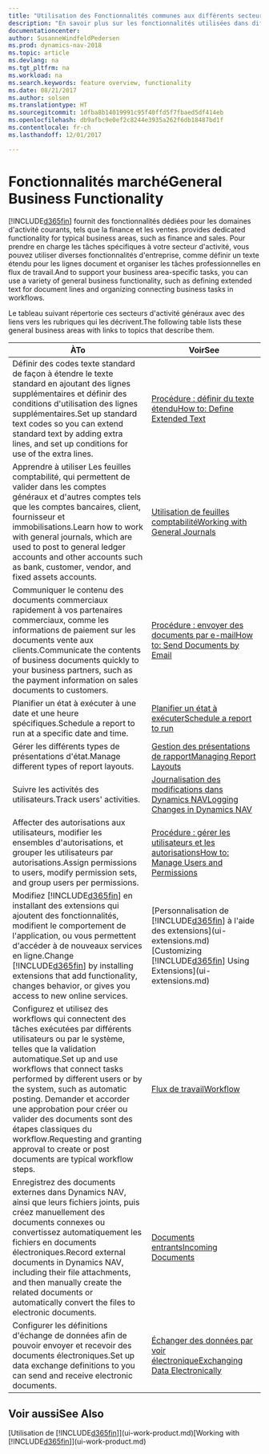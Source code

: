 ```yaml
---
title: "Utilisation des Fonctionnalités communes aux différents secteurs d'activité"
description: "En savoir plus sur les fonctionnalités utilisées dans différents secteurs d'activité dans Dynamics NAV."
documentationcenter: 
author: SusanneWindfeldPedersen
ms.prod: dynamics-nav-2018
ms.topic: article
ms.devlang: na
ms.tgt_pltfrm: na
ms.workload: na
ms.search.keywords: feature overview, functionality
ms.date: 08/21/2017
ms.author: solsen
ms.translationtype: HT
ms.sourcegitcommit: 1dfba8b14019991c95f40ffd5f7fbaed5df414eb
ms.openlocfilehash: db9afbc9e0ef2c8244e3935a262f6db18487bd1f
ms.contentlocale: fr-ch
ms.lasthandoff: 12/01/2017

---
```

# <a name="general-business-functionality"></a><span data-ttu-id="4f0df-103">Fonctionnalités marché</span><span class="sxs-lookup"><span data-stu-id="4f0df-103">General Business Functionality</span></span>
[!INCLUDE[d365fin](includes/d365fin_md.md)]<span data-ttu-id="4f0df-104"> fournit des fonctionnalités dédiées pour les domaines d'activité courants, tels que la finance et les ventes.</span><span class="sxs-lookup"><span data-stu-id="4f0df-104"> provides dedicated functionality for typical business areas, such as finance and sales.</span></span> <span data-ttu-id="4f0df-105">Pour prendre en charge les tâches spécifiques à votre secteur d'activité, vous pouvez utiliser diverses fonctionnalités d'entreprise, comme définir un texte étendu pour les lignes document et organiser les tâches professionnelles en flux de travail.</span><span class="sxs-lookup"><span data-stu-id="4f0df-105">And to support your business area-specific tasks, you can use a variety of general business functionality, such as defining extended text for document lines and organizing connecting business tasks in workflows.</span></span>

<span data-ttu-id="4f0df-106">Le tableau suivant répertorie ces secteurs d'activité généraux avec des liens vers les rubriques qui les décrivent.</span><span class="sxs-lookup"><span data-stu-id="4f0df-106">The following table lists these general business areas with links to topics that describe them.</span></span>

| <span data-ttu-id="4f0df-107">À</span><span class="sxs-lookup"><span data-stu-id="4f0df-107">To</span></span> | <span data-ttu-id="4f0df-108">Voir</span><span class="sxs-lookup"><span data-stu-id="4f0df-108">See</span></span> |
| --- | --- |
| <span data-ttu-id="4f0df-109">Définir des codes texte standard de façon à étendre le texte standard en ajoutant des lignes supplémentaires et définir des conditions d'utilisation des lignes supplémentaires.</span><span class="sxs-lookup"><span data-stu-id="4f0df-109">Set up standard text codes so you can extend standard text by adding extra lines, and set up conditions for use of the extra lines.</span></span> |[<span data-ttu-id="4f0df-110">Procédure : définir du texte étendu</span><span class="sxs-lookup"><span data-stu-id="4f0df-110">How to: Define Extended Text</span></span>](ui-how-define-ext-text.md) |
| <span data-ttu-id="4f0df-111">Apprendre à utiliser Les feuilles comptabilité, qui permettent de valider dans les comptes généraux et d'autres comptes tels que les comptes bancaires, client, fournisseur et immobilisations.</span><span class="sxs-lookup"><span data-stu-id="4f0df-111">Learn how to work with general journals, which are used to post to general ledger accounts and other accounts such as bank, customer, vendor, and fixed assets accounts.</span></span> |[<span data-ttu-id="4f0df-112">Utilisation de feuilles comptabilité</span><span class="sxs-lookup"><span data-stu-id="4f0df-112">Working with General Journals</span></span>](ui-work-general-journals.md) |
| <span data-ttu-id="4f0df-113">Communiquer le contenu des documents commerciaux rapidement à vos partenaires commerciaux, comme les informations de paiement sur les documents vente aux clients.</span><span class="sxs-lookup"><span data-stu-id="4f0df-113">Communicate the contents of business documents quickly to your business partners, such as the payment information on sales documents to customers.</span></span> |[<span data-ttu-id="4f0df-114">Procédure : envoyer des documents par e-mail</span><span class="sxs-lookup"><span data-stu-id="4f0df-114">How to: Send Documents by Email</span></span>](ui-how-send-documents-email.md) |
| <span data-ttu-id="4f0df-115">Planifier un état à exécuter à une date et une heure spécifiques.</span><span class="sxs-lookup"><span data-stu-id="4f0df-115">Schedule a report to run at a specific date and time.</span></span> |[<span data-ttu-id="4f0df-116">Planifier un état à exécuter</span><span class="sxs-lookup"><span data-stu-id="4f0df-116">Schedule a report to run</span></span>](ui-work-report.md#ScheduleReport) |
| <span data-ttu-id="4f0df-117">Gérer les différents types de présentations d'état.</span><span class="sxs-lookup"><span data-stu-id="4f0df-117">Manage different types of report layouts.</span></span> |[<span data-ttu-id="4f0df-118">Gestion des présentations de rapport</span><span class="sxs-lookup"><span data-stu-id="4f0df-118">Managing Report Layouts</span></span>](ui-manage-report-layouts.md) |
| <span data-ttu-id="4f0df-119">Suivre les activités des utilisateurs.</span><span class="sxs-lookup"><span data-stu-id="4f0df-119">Track users' activities.</span></span>|[<span data-ttu-id="4f0df-120">Journalisation des modifications dans Dynamics NAV</span><span class="sxs-lookup"><span data-stu-id="4f0df-120">Logging Changes in Dynamics NAV</span></span>](across-log-changes.md)|
|<span data-ttu-id="4f0df-121">Affecter des autorisations aux utilisateurs, modifier les ensembles d'autorisations, et grouper les utilisateurs par autorisations.</span><span class="sxs-lookup"><span data-stu-id="4f0df-121">Assign permissions to users, modify permission sets, and group users per permissions.</span></span>|[<span data-ttu-id="4f0df-122">Procédure : gérer les utilisateurs et les autorisations</span><span class="sxs-lookup"><span data-stu-id="4f0df-122">How to: Manage Users and Permissions</span></span>](ui-how-users-permissions.md)|
| <span data-ttu-id="4f0df-123">Modifiez [!INCLUDE[d365fin](includes/d365fin_md.md)] en installant des extensions qui ajoutent des fonctionnalités, modifient le comportement de l'application, ou vous permettent d'accéder à de nouveaux services en ligne.</span><span class="sxs-lookup"><span data-stu-id="4f0df-123">Change [!INCLUDE[d365fin](includes/d365fin_md.md)] by installing extensions that add functionality, changes behavior, or gives you access to new online services.</span></span> |<span data-ttu-id="4f0df-124">[Personnalisation de [!INCLUDE[d365fin](includes/d365fin_md.md)] à l'aide des extensions](ui-extensions.md)</span><span class="sxs-lookup"><span data-stu-id="4f0df-124">[Customizing [!INCLUDE[d365fin](includes/d365fin_md.md)] Using Extensions](ui-extensions.md)</span></span> |
|<span data-ttu-id="4f0df-125">Configurez et utilisez des workflows qui connectent des tâches exécutées par différents utilisateurs ou par le système, telles que la validation automatique.</span><span class="sxs-lookup"><span data-stu-id="4f0df-125">Set up and use workflows that connect tasks performed by different users or by the system, such as automatic posting.</span></span> <span data-ttu-id="4f0df-126">Demander et accorder une approbation pour créer ou valider des documents sont des étapes classiques du workflow.</span><span class="sxs-lookup"><span data-stu-id="4f0df-126">Requesting and granting approval to create or post documents are typical workflow steps.</span></span>|[<span data-ttu-id="4f0df-127">Flux de travail</span><span class="sxs-lookup"><span data-stu-id="4f0df-127">Workflow</span></span>](across-workflow.md)|
|<span data-ttu-id="4f0df-128">Enregistrez des documents externes dans Dynamics NAV, ainsi que leurs fichiers joints, puis créez manuellement des documents connexes ou convertissez automatiquement les fichiers en documents électroniques.</span><span class="sxs-lookup"><span data-stu-id="4f0df-128">Record external documents in Dynamics NAV, including their file attachments, and then manually create the related documents or automatically convert the files to electronic documents.</span></span>|[<span data-ttu-id="4f0df-129">Documents entrants</span><span class="sxs-lookup"><span data-stu-id="4f0df-129">Incoming Documents</span></span>](across-income-documents.md)|
| <span data-ttu-id="4f0df-130">Configurer les définitions d'échange de données afin de pouvoir envoyer et recevoir des documents électroniques.</span><span class="sxs-lookup"><span data-stu-id="4f0df-130">Set up data exchange definitions to you can send and receive electronic documents.</span></span> |[<span data-ttu-id="4f0df-131">Échanger des données par voir électronique</span><span class="sxs-lookup"><span data-stu-id="4f0df-131">Exchanging Data Electronically</span></span>](across-data-exchange.md) |

## <a name="see-also"></a><span data-ttu-id="4f0df-132">Voir aussi</span><span class="sxs-lookup"><span data-stu-id="4f0df-132">See Also</span></span>
<span data-ttu-id="4f0df-133">[Utilisation de [!INCLUDE[d365fin](includes/d365fin_md.md)]](ui-work-product.md)</span><span class="sxs-lookup"><span data-stu-id="4f0df-133">[Working with [!INCLUDE[d365fin](includes/d365fin_md.md)]](ui-work-product.md)</span></span>

